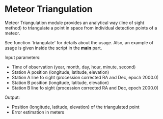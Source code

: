 Meteor Triangulation
=========

Meteor Triangulation module provides an analytical way (line of sight method) to triangulate a point in space from individual detection points of a meteor.

See function 'triangulate' for details about the usage. Also, an example of usage is given inside the script in the __main__ part.

Input parameters:
- Time of observation (year, month, day, hour, minute, second)
- Station A position (longitude, latitude, elevation)
- Station A line fo sight (procession corrected RA and Dec, epoch 2000.0)
- Station B position (longitude, latitude, elevation)
- Station B line fo sight (procession corrected RA and Dec, epoch 2000.0)

Output:
- Position (longitude, latitude, elevation) of the triangulated point
- Error estimation in meters